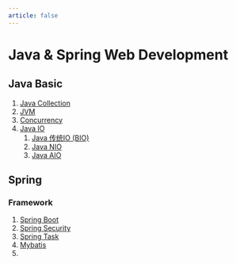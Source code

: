 ```yaml
---
article: false
---
```


# Java & Spring Web Development
## Java Basic
1. [Java Collection](java-collection.md)
2. [JVM](jvm.md)
3. [Concurrency](java-concurrency.md)
4. [Java IO](JavaIO/README.md)
   1. [Java 传统IO (BIO)](JavaIO/java-io.md)
   2. [Java NIO](JavaIO/java-nio.md)
   3. [Java AIO](JavaIO/java-aio.mdJ)


## Spring
### Framework
1. [Spring Boot]()
2. [Spring Security]()
3. [Spring Task]()
4. [Mybatis]()
5. 
